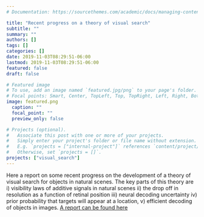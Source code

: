 ```yaml
---
# Documentation: https://sourcethemes.com/academic/docs/managing-content/

title: "Recent progress on a theory of visual search"
subtitle: ""
summary: ""
authors: []
tags: []
categories: []
date: 2019-11-03T08:29:51-06:00
lastmod: 2019-11-03T08:29:51-06:00
featured: false
draft: false

# Featured image
# To use, add an image named `featured.jpg/png` to your page's folder.
# Focal points: Smart, Center, TopLeft, Top, TopRight, Left, Right, BottomLeft, Bottom, BottomRight.
image: featured.png
  caption: ""
  focal_point: ""
  preview_only: false

# Projects (optional).
#   Associate this post with one or more of your projects.
#   Simply enter your project's folder or file name without extension.
#   E.g. `projects = ["internal-project"]` references `content/project/deep-learning/index.md`.
#   Otherwise, set `projects = []`.
projects: ["visual_search"]
---
```


Here a report on some recent progress on the development of a theory of visual search for objects in natural scenes. The key parts of this theory are i) visibility laws of additive signals in natural scenes ii) the drop off in resolution as a function of retinal position iii) neural decoding uncertainty iv) prior probability that targets will appear at a location, v) efficient decoding of objects in images. [A report can be found here](https://calenwalshe.com/files/vss_2019_search_poster.pdf)
